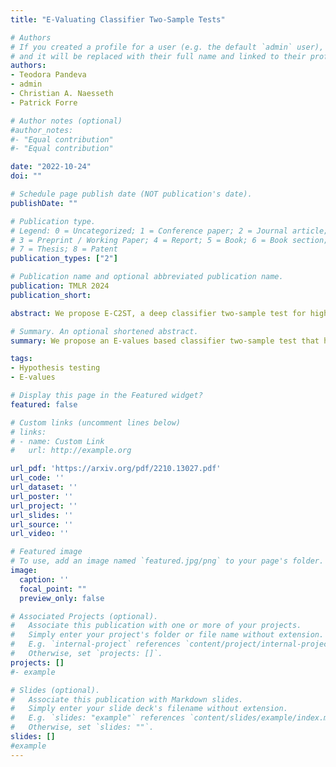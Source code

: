 ```yaml
---
title: "E-Valuating Classifier Two-Sample Tests"

# Authors
# If you created a profile for a user (e.g. the default `admin` user), write the username (folder name) here 
# and it will be replaced with their full name and linked to their profile.
authors:
- Teodora Pandeva
- admin
- Christian A. Naesseth
- Patrick Forre

# Author notes (optional)
#author_notes:
#- "Equal contribution"
#- "Equal contribution"

date: "2022-10-24"
doi: ""

# Schedule page publish date (NOT publication's date).
publishDate: ""

# Publication type.
# Legend: 0 = Uncategorized; 1 = Conference paper; 2 = Journal article;
# 3 = Preprint / Working Paper; 4 = Report; 5 = Book; 6 = Book section;
# 7 = Thesis; 8 = Patent
publication_types: ["2"]

# Publication name and optional abbreviated publication name.
publication: TMLR 2024
publication_short:

abstract: We propose E-C2ST, a deep classifier two-sample test for high-dimensional data based on E-values. Unlike the more standard p-value based tests, E-value based tests have *finite sample* type I error guarantees, making them appropriate tools for statistical testing in practice. Our proposed E-C2ST combines ideas from existing work on split likelihood ratio tests and predictive independence testing. The resulting E-values can be used for both standard statistical testing on a fixed data set as well as anytime testing in streaming data settings. We demonstrate the utility of E-C2ST on simulated and real data. In all experiments, we observe that -- as expected -- E-C2ST's type I error stays substantially below the chosen significance level, while the p-value based baseline methods regularly fail to control for type I error appropriately. While E-C2ST has reduced power compared to the baseline methods, power empirically converges to one as dataset size increases in most settings. We further propose an adjusted E-value based test in the anytime testing framework that has increased power, while still retaining the finite sample type I error guarantees.

# Summary. An optional shortened abstract.
summary: We propose an E-values based classifier two-sample test that has much stronger finite-sample type-I error control than existing methods.

tags: 
- Hypothesis testing
- E-values

# Display this page in the Featured widget?
featured: false

# Custom links (uncomment lines below)
# links:
# - name: Custom Link
#   url: http://example.org

url_pdf: 'https://arxiv.org/pdf/2210.13027.pdf'
url_code: ''
url_dataset: ''
url_poster: ''
url_project: ''
url_slides: ''
url_source: ''
url_video: ''

# Featured image
# To use, add an image named `featured.jpg/png` to your page's folder. 
image:
  caption: ''
  focal_point: ""
  preview_only: false

# Associated Projects (optional).
#   Associate this publication with one or more of your projects.
#   Simply enter your project's folder or file name without extension.
#   E.g. `internal-project` references `content/project/internal-project/index.md`.
#   Otherwise, set `projects: []`.
projects: []
#- example

# Slides (optional).
#   Associate this publication with Markdown slides.
#   Simply enter your slide deck's filename without extension.
#   E.g. `slides: "example"` references `content/slides/example/index.md`.
#   Otherwise, set `slides: ""`.
slides: []  
#example
---
```

